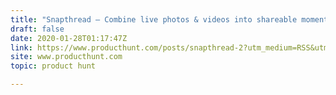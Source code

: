 ```yaml
---
title: "Snapthread — Combine live photos & videos into shareable moments"
draft: false
date: 2020-01-28T01:17:47Z
link: https://www.producthunt.com/posts/snapthread-2?utm_medium=RSS&utm_source=hune
site: www.producthunt.com
topic: product hunt  

---
```

